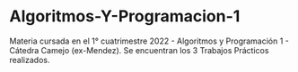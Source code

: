 # Algoritmos-Y-Programacion-1
Materia cursada en el 1° cuatrimestre 2022 - Algoritmos y Programación 1 - Cátedra Camejo (ex-Mendez).
Se encuentran los 3 Trabajos Prácticos realizados.
